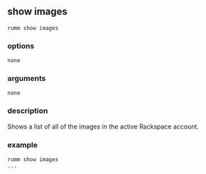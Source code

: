 ## show images

```
rumm show images
```

### options

```
none
```

### arguments

```
none
```

### description
Shows a list of all of the images in the active Rackspace account. 

### example

```
rumm show images
...
```